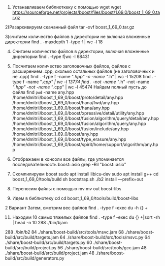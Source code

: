 1) Устанавливаем библиоткеку с помощью wget
 wget https://sourceforge.net/projects/boost/files/boost/1.69.0/boost_1_69_0.tar.gz

2)Разархивируем скачанный файл
 tar -xvf boost_1_69_0.tar.gz

3)считаем количество файлов в директории не включая вложенные директории
find . -maxdepth 1 -type f | wc -l
18

4) Считаем количество файлов в директории, включая вложенные директории
 find . -type f|wc -l
68431

5) Посчитаем количество заголовочных файлов, файлов с расширением .cpp, сколько остальных
файлов (не заголовочных и не .cpp)
 find . -type f -name "*.hpp" -o -name "*.h" | wc -l
15208
 find . -type f -name "*.cpp" | wc -l
13774
find . -not -name "*.h" -not -name "*.hpp" -not -name "*.cpp" | wc -l
45474
 Найдем полный пусть до файла
find `pwd` -name any.hpp
/home/dmitrii/boost_1_69_0/boost/proto/detail/any.hpp
/home/dmitrii/boost_1_69_0/boost/hana/fwd/any.hpp
/home/dmitrii/boost_1_69_0/boost/hana/any.hpp
/home/dmitrii/boost_1_69_0/boost/xpressive/detail/utility/any.hpp
/home/dmitrii/boost_1_69_0/boost/fusion/algorithm/query/detail/any.hpp
/home/dmitrii/boost_1_69_0/boost/fusion/algorithm/query/any.hpp
/home/dmitrii/boost_1_69_0/boost/fusion/include/any.hpp
/home/dmitrii/boost_1_69_0/boost/any.hpp
/home/dmitrii/boost_1_69_0/boost/type_erasure/any.hpp
/home/dmitrii/boost_1_69_0/boost/spirit/home/support/algorithm/any.hpp

7) Отображаем в консоли все файлы, где упоминается последовательность boost::asio
grep -Ril "boost::asio"

8) Скомпилируем boost
sudo apt install libicu-dev
sudo apt install g++
cd boost_1_69_0/tools/build
sh bootstrap.sh
./b2 install —prefix=out

9) Переносим файлы с помощью mv
mv out boost-libs

10) Идем в библиотеку
cd
cd boost_1_69_0/tools/build/boost-libs

2 Вариант
Затем, смотрим вес файлов
find . -type f -exec du -h {} +


11) Находим 10 самых тяжелых файлов
find . -type f -exec du {} +|sort -rh | head -n 10
288 ./bin/bjam

288 ./bin/b2
84 ./share/boost-build/src/tools/msvc.jam
68 ./share/boost-build/src/build/targets.jam
64 ./share/boost-build/src/tools/msvc.py
64 ./share/boost-build/src/build/targets.py
60 ./share/boost-build/src/build/project.py
56 ./share/boost-build/src/tools/gcc.jam
48 ./share/boost-build/src/build/project.jam
48 ./share/boost-build/src/build/generators.py
